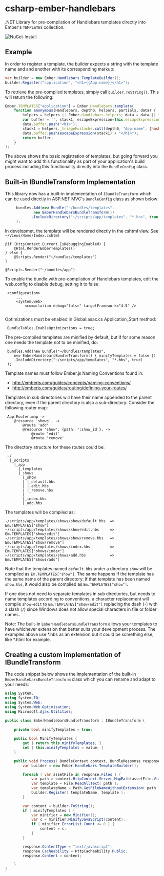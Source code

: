 csharp-ember-handlebars
=======================

.NET Library for pre-compilation of Handlebars templates directly into Ember's `TEMPLATES` collection. 

![NuGet-Install](https://raw.github.com/MilkyWayJoe/csharp-ember-handlebars/master/nuget.png)
## Example

In order to register a template, the builder expects a string with the template name and and another 
with its corresponding markup:

```csharp
var builder = new Ember.Handlebars.TemplateBuilder();
builder.Register("application", "<h1>{{App.name}}</h1>");
```

To retrieve the pre-compiled templates, simply call `builder.ToString()`. This will return the following:     

```javascript
Ember.TEMPLATES["application"] = Ember.Handlebars.template(
    function anonymous(Handlebars, depth0, helpers, partials, data) {
        helpers = helpers || Ember.Handlebars.helpers; data = data || {};
        var buffer = '', stack1, escapeExpression=this.escapeExpression;
        data.buffer.push("<h1>");
        stack1 = helpers._triageMustache.call(depth0, "App.name", {hash:{},contexts:[depth0],data:data});
        data.buffer.push(escapeExpression(stack1) + "</h1>");
        return buffer;
    }
);
```

The above shows the basic registration of templates, but going forward you might want to add this functionality 
as part of your application's build process including this functionality directly into the `BundleConfig` class.

## Built-in IBundleTransform Implementation
This library now has a built-in implementation of `IBundleTransform` which can be used directly in ASP.NET MVC's 
`BundleConfig` class as shown below:

```csharp
     bundles.Add(new Bundle("~/bundles/templates",
             new EmberHandlebarsBundleTransform())
            .IncludeDirectory("~/scripts/app/templates", "*.hbs", true)
     );
```

In developmet, the template will be rendered directly in the cshtml view. See `~/Views/Home/Index.cshtml`

    @if (HttpContext.Current.IsDebuggingEnabled) {
        @Html.RenderEmberTemplates()
    } else {
        @Scripts.Render("~/bundles/templates")
    }

    @Scripts.Render("~/bundles/app")
              
To enable the bundle with pre-compilation of Handlebars templates, edit 
the web.config to disable debug, setting it to false:
         
     <configuration>
         ...
         <system.web>
             <compilation debug="false" targetFramework="4.5" />
             ...
                              
Optimizations must be enabled in Global.asax.cs Application_Start method:
             
     BundleTables.EnableOptimizations = true;
              
The pre-compiled templates are minified by default, but if for some reason 
one needs the template not to be minified, do:
      
     bundles.Add(new Bundle("~/bundles/templates",
        new EmberHandlebarsBundleTransform() { minifyTemplates = false })
        .IncludeDirectory("~/scripts/app/templates", "*.hbs", true)
     ); 
                 
Template names must follow Ember.js Naming Conventions found in:
 - http://emberjs.com/guides/concepts/naming-conventions/
 - http://emberjs.com/guides/routing/defining-your-routes/
                 
Templates in sub directories will have their name appended to the parent directory, even if the 
parent directory is also a sub-directory. Consider the following router map:
                 
     App.Router.map ->
        @resource 'shows', ->
            @route 'add'
            @resource 'show', {path: ':show_id'}, ->
                @route 'edit'
                @route 'remove' 
                  
The directory structure for these routes could be:
              
     ~/
      |_scripts
        |_app
          |_templates
          |_shows
            |_show
            | |_default.hbs
            | |_edit.hbs
            | |_remove.hbs
            |
            |_index.hbs
            |_add.hbs 
            
The templates will be compiled as:

    ~/scripts/app/templates/shows/show/default.hbs  => Em.TEMPLATES["show"]
    ~/scripts/app/templates/shows/show/edit.hbs     => Em.TEMPLATES["show/edit"]
    ~/scripts/app/templates/shows/show/remove.hbs   => Em.TEMPLATES["show/remove"]
    ~/scripts/app/templates/shows/index.hbs         => Em.TEMPLATES["shows/index"]
    ~/scripts/app/templates/shows/add.hbs           => Em.TEMPLATES["shows/add"]
                 
Note that the templates named `default.hbs` under a directory `show` will be compiled as 
`Em.TEMPLATES["show"]`. The same happens if the template has the same name of the parent
directory: If that template has been named `show.hbs`, it would also be compiled as `Em.TEMPLATES["show"]`.
                 
If one does not need to separate templates in sub directories, but needs to name templates according to
conventions, a character replacement will compile `show-edit` to `Em.TEMPLATES["show/edit"]` replacing
the dash (`-`) with a slash (`/`) since Windows does not allow special characters in file or folder names.

Note: The built-in `EmberHandlebarsBundleTransform` allows your templates to have whichever extension 
that better suits your development process. The examples above use *.hbs as an extension but it could be 
something else, like *.html for example.

## Creating a custom implementation of IBundleTransform
The code snippet below shows the implementation of the built-in `EmberHandlebarsBundleTransform` class which you can 
rename and adapt to your needs:

```csharp
using System;
using System.IO;
using System.Web;
using System.Web.Optimization;
using Microsoft.Ajax.Utilities;

public class EmberHandlebarsBundleTransform : IBundleTransform {
    
    private bool minifyTemplates = true;
    
    public bool MinifyTemplates {
        get { return this.minifyTemplates; }
        set { this.minifyTemplates = value; }
    }

    public void Process( BundleContext context, BundleResponse response ) {
        var builder = new Ember.Handlebars.TemplateBuilder();

        foreach ( var assetFile in response.Files ) {
            var path = context.HttpContext.Server.MapPath(assetFile.VirtualFile.VirtualPath.Replace("/", "\\"));
            var template = File.ReadAllText( path );
            var templateName = Path.GetFileNameWithoutExtension( path ).Replace("-", "/");
            builder.Register( templateName, template );
        }

        var content = builder.ToString();
        if ( minifyTemplates ) {
            var minifier = new Minifier();
            var c = minifier.MinifyJavaScript(content);
            if ( minifier.ErrorList.Count <= 0 ) {
                content = c;
            }
        }

        response.ContentType = "text/javascript";
        response.Cacheability = HttpCacheability.Public;
        response.Content = content;

    }
}
```

